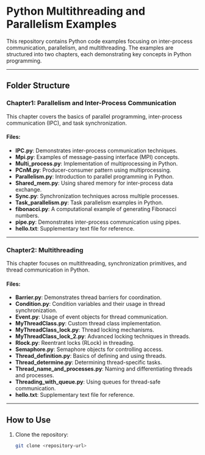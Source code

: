 # Python Multithreading and Parallelism Examples

This repository contains Python code examples focusing on inter-process communication, parallelism, and multithreading. The examples are structured into two chapters, each demonstrating key concepts in Python programming.

---

## Folder Structure

### Chapter1: Parallelism and Inter-Process Communication
This chapter covers the basics of parallel programming, inter-process communication (IPC), and task synchronization.

#### Files:
- **IPC.py**: Demonstrates inter-process communication techniques.
- **Mpi.py**: Examples of message-passing interface (MPI) concepts.
- **Multi_process.py**: Implementation of multiprocessing in Python.
- **PCnM.py**: Producer-consumer pattern using multiprocessing.
- **Parallelism.py**: Introduction to parallel programming in Python.
- **Shared_mem.py**: Using shared memory for inter-process data exchange.
- **Sync.py**: Synchronization techniques across multiple processes.
- **Task_parallelism.py**: Task parallelism examples in Python.
- **fibonacci.py**: A computational example of generating Fibonacci numbers.
- **pipe.py**: Demonstrates inter-process communication using pipes.
- **hello.txt**: Supplementary text file for reference.

---

### Chapter2: Multithreading
This chapter focuses on multithreading, synchronization primitives, and thread communication in Python.

#### Files:
- **Barrier.py**: Demonstrates thread barriers for coordination.
- **Condition.py**: Condition variables and their usage in thread synchronization.
- **Event.py**: Usage of event objects for thread communication.
- **MyThreadClass.py**: Custom thread class implementation.
- **MyThreadClass_lock.py**: Thread locking mechanisms.
- **MyThreadClass_lock_2.py**: Advanced locking techniques in threads.
- **Rlock.py**: Reentrant locks (RLock) in threading.
- **Semaphore.py**: Semaphore objects for controlling access.
- **Thread_definition.py**: Basics of defining and using threads.
- **Thread_determine.py**: Determining thread-specific tasks.
- **Thread_name_and_processes.py**: Naming and differentiating threads and processes.
- **Threading_with_queue.py**: Using queues for thread-safe communication.
- **hello.txt**: Supplementary text file for reference.

---

## How to Use
1. Clone the repository:
   ```bash
   git clone <repository-url>